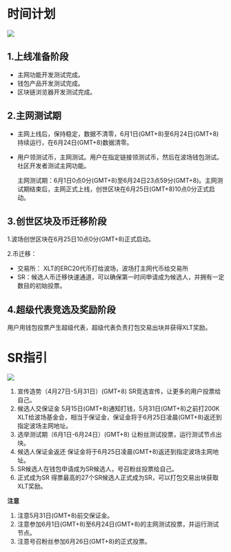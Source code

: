 # 时间计划

![](https://raw.githubusercontent.com/ybhgenius/Documentation/master/images/波场主网上线后的指导方案/时间计划.png)

## 1.上线准备阶段

+ 主网功能开发测试完成。
+ 钱包产品开发测试完成。
+ 区块链浏览器开发测试完成。

## 2.主网测试期

+ 主网上线后，保持稳定，数据不清零，6月1日(GMT+8)至6月24日(GMT+8)持续运行，在6月24日(GMT+8)数据清零。
+ 用户领测试币，主网测试。用户在指定链接领测试币，然后在波场钱包测试。社区开发者测试主网功能。

    主网测试期：6月1日0点0分(GMT+8)至6月24日23点59分(GMT+8)。主网测试期结束后，主网正式上线，创世区块在6月25日(GMT+8)10点0分正式启动。

## 3.创世区块及币迁移阶段

1.波场创世区块在6月25日10点0分(GMT+8)正式启动。

2.币迁移：
+ 交易所： XLT的ERC20代币打给波场，波场打主网代币给交易所
+ SR：候选人币迁移快速通道，可以确保第一时间申请成为候选人，并拥有一定数目的初始投票。

## 4.超级代表竞选及奖励阶段

用户用钱包投票产生超级代表，超级代表负责打包交易出块并获得XLT奖励。

# SR指引

![](https://raw.githubusercontent.com/ybhgenius/Documentation/master/images/波场主网上线后的指导方案/SR指引.png)

1.	宣传造势（4月27日-5月31日）(GMT+8)
SR竞选宣传，让更多的用户投票给自己。
2.	候选人交保证金
5月15日(GMT+8)通知打钱，5月31日(GMT+8)之前打200K XLT给波场基金会，相当于保证金，保证金将于6月25日凌晨(GMT+8)返还到指定波场主网地址。
3.	选举测试期（6月1日-6月24日）(GMT+8)
让粉丝测试投票，运行测试节点出块。 
4.	候选人保证金返还
保证金将于6月25日凌晨(GMT+8)返还到指定波场主网地址。
5.	SR候选人在钱包申请成为SR候选人，号召粉丝投票给自己。
6.	正式成为SR
得票最高的27个SR候选人正式成为SR，可以打包交易出块获取XLT奖励。

**注意**
1.	注意5月31日(GMT+8)前交保证金。 
2.	注意参加6月1日(GMT+8)至6月24日(GMT+8)的主网测试投票，并运行测试节点。 
3.	注意号召粉丝参加6月26日(GMT+8)的正式投票。

